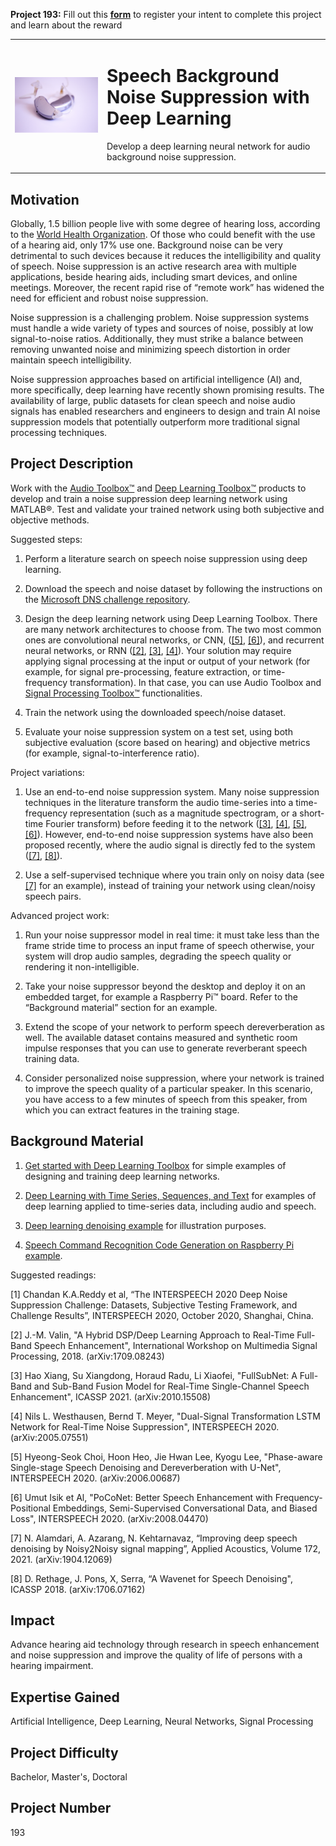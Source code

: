 **Project 193:** Fill out this <strong>[form](https://forms.office.com/Pages/ResponsePage.aspx?id=ETrdmUhDaESb3eUHKx3B5lOTzSa_A6lPqq2LJKzvpM5UMTBZRkc4UTRETjFERVRDWllQRE40OUFSQS4u)</strong> to  register your intent to complete this project and learn about the reward

<table>
<td><img src="/images/HearingAid.PNG"  width=500 /></td>
<td><p><h1>Speech Background Noise Suppression with Deep Learning</h1></p>
<p> Develop a deep learning neural network for audio background noise suppression.</p>
</table>

## Motivation

Globally, 1.5 billion people live with some degree of hearing loss, according to the [World Health Organization](https://www.who.int/news-room/fact-sheets/detail/deafness-and-hearing-loss). Of those who could benefit with the use of a hearing aid, only 17% use one. Background noise can be very detrimental to such devices because it reduces the intelligibility and quality of speech. Noise suppression is an active research area with multiple applications, beside hearing aids, including smart devices, and online meetings. Moreover, the recent rapid rise of “remote work” has widened the need for efficient and robust noise suppression. 

Noise suppression is a challenging problem. Noise suppression systems must handle a wide variety of types and sources of noise, possibly at low signal-to-noise ratios. Additionally, they must strike a balance between removing unwanted noise and minimizing speech distortion in order maintain speech intelligibility. 

Noise suppression approaches based on artificial intelligence (AI) and, more specifically, deep learning have recently shown promising results. The availability of large, public datasets for clean speech and noise audio signals has enabled researchers and engineers to design and train AI noise suppression models that potentially outperform more traditional signal processing techniques. 

## Project Description

Work with the [Audio Toolbox™](https://www.mathworks.com/products/audio.html) and [Deep Learning Toolbox™](https://www.mathworks.com/products/deep-learning.html) products to develop and train a noise suppression deep learning network using MATLAB®. Test and validate your trained network using both subjective and objective methods. 

 Suggested steps: 

1. Perform a literature search on speech noise suppression using deep learning. 

2. Download the speech and noise dataset by following the instructions on the [Microsoft DNS challenge repository](https://github.com/microsoft/DNS-Challenge).  

3. Design the deep learning network using Deep Learning Toolbox. There are many network architectures to choose from. The two most common ones are convolutional neural networks, or CNN, ([[5]](#choi), [[6]](#isik)), and recurrent neural networks, or RNN ([[2]](#valin), [[3]](#xiang), [[4]](#nils)).
Your solution may require applying signal processing at the input or output of your network (for example, for signal pre-processing, feature extraction, or 
time-frequency transformation). In that case, you can use Audio Toolbox and [Signal Processing Toolbox™](https://www.mathworks.com/products/signal.html) functionalities. 

4. Train the network using the downloaded speech/noise dataset. 

5.  Evaluate your noise suppression system on a test set, using both subjective evaluation (score based on hearing) and objective metrics (for example, signal-to-interference ratio). 

Project variations: 

1. Use an end-to-end noise suppression system. Many noise suppression techniques in the literature transform the audio time-series into a time-frequency representation (such as a magnitude spectrogram, or a short-time Fourier transform) before feeding it to the network ([[3]](#xiang), [[4]](#nils), [[5]](#choi), [[6]](#isik)). However, end-to-end noise suppression systems have also been proposed recently, where the audio signal is directly fed to the system ([[7]](#alamdari), [[8]](#rethage)). 

2. Use a self-supervised technique where you train only on noisy data (see [[7]](#Alamdari) for an example), instead of training your network using clean/noisy speech pairs.  

Advanced project work: 

1. Run your noise suppressor model in real time: it must take less than the frame stride time to process an input frame of speech otherwise, your system will drop audio samples, degrading the speech quality or rendering it non-intelligible.  

2. Take your noise suppressor beyond the desktop and deploy it on an embedded target, for example a Raspberry Pi™ board. Refer to the “Background material” section for an example. 

3. Extend the scope of your network to perform speech dereverberation as well. The available dataset contains measured and synthetic room impulse responses that you can use to generate reverberant speech training data. 

4. Consider personalized noise suppression, where your network is trained to improve the speech quality of a particular speaker. In this scenario, you have access to a few minutes of speech from this speaker, from which you can extract features in the training stage.  


## Background Material

1. [Get started with Deep Learning Toolbox](https://www.mathworks.com/help/deeplearning/examples.html?category=getting-started-with-deep-learning-toolbox&exampleproduct=all&s_tid=CRUX_lftnav) for simple examples of designing and training deep learning networks.  

2. [Deep Learning with Time Series, Sequences, and Text](https://www.mathworks.com/help/deeplearning/examples.html?category=deep-learning-with-time-series-sequences-and-text&s_tid=CRUX_topnav) for examples of deep learning applied to time-series data, including audio and speech. 

3. [Deep learning denoising example](https://www.mathworks.com/help/audio/ug/denoise-speech-using-deep-learning-networks.html) for illustration purposes. 

4. [Speech Command Recognition Code Generation on Raspberry Pi example](https://www.mathworks.com/help/deeplearning/ug/speech-command-recognition-code-generation-on-raspberry-pi.html). 


Suggested readings: 

<a name="chandan"></a>[1] Chandan K.A.Reddy et al, “The INTERSPEECH 2020 Deep Noise Suppression Challenge: Datasets, Subjective Testing Framework, and Challenge Results”, INTERSPEECH 2020, October 2020, Shanghai, China. 

<a name="valin"></a>[2] J.-M. Valin, "A Hybrid DSP/Deep Learning Approach to Real-Time Full-Band Speech Enhancement", International Workshop on Multimedia Signal Processing, 2018. (arXiv:1709.08243) 

<a name="xiang"></a>[3] Hao Xiang, Su Xiangdong, Horaud Radu, Li Xiaofei, "FullSubNet: A Full-Band and Sub-Band Fusion Model for Real-Time Single-Channel Speech Enhancement", ICASSP 2021. (arXiv:2010.15508) 

<a name="nils"></a>[4] Nils L. Westhausen, Bernd T. Meyer, "Dual-Signal Transformation LSTM Network for Real-Time Noise Suppression", INTERSPEECH 2020. (arXiv:2005.07551) 

<a name="choi"></a>[5] Hyeong-Seok Choi, Hoon Heo, Jie Hwan Lee, Kyogu Lee, "Phase-aware Single-stage Speech Denoising and Dereverberation with U-Net", INTERSPEECH 2020. (arXiv:2006.00687) 

<a name="isik"></a>[6] Umut Isik et Al, "PoCoNet: Better Speech Enhancement with Frequency-Positional Embeddings, Semi-Supervised Conversational Data, and Biased Loss", INTERSPEECH 2020. (arXiv:2008.04470)   

<a name ="alamdari"></a>[7] N. Alamdari, A. Azarang, N. Kehtarnavaz, “Improving deep speech denoising by Noisy2Noisy signal mapping”, Applied Acoustics, Volume 172, 2021. (arXiv:1904.12069) 

<a id="rethage"></a>[8] D. Rethage, J. Pons, X, Serra, “A Wavenet for Speech Denoising", ICASSP 2018. (arXiv:1706.07162) 

## Impact

Advance hearing aid technology through research in speech enhancement and noise suppression and improve the quality of life of persons with a hearing impairment.

## Expertise Gained 

Artificial Intelligence, Deep Learning, Neural Networks, Signal Processing

## Project Difficulty

Bachelor, Master's, Doctoral 

## Project Number

193
